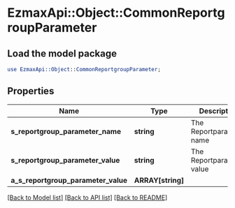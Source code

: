 # EzmaxApi::Object::CommonReportgroupParameter

## Load the model package
```perl
use EzmaxApi::Object::CommonReportgroupParameter;
```

## Properties
Name | Type | Description | Notes
------------ | ------------- | ------------- | -------------
**s_reportgroup_parameter_name** | **string** | The Reportparameter name | 
**s_reportgroup_parameter_value** | **string** | The Reportparameter value | [optional] 
**a_s_reportgroup_parameter_value** | **ARRAY[string]** |  | [optional] 

[[Back to Model list]](../README.md#documentation-for-models) [[Back to API list]](../README.md#documentation-for-api-endpoints) [[Back to README]](../README.md)



